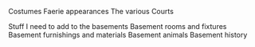 Costumes
Faerie appearances
The various Courts

Stuff I need to add to the basements
Basement rooms and fixtures
Basement furnishings and materials
Basement animals
Basement history